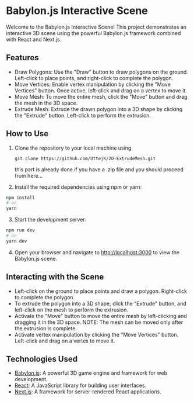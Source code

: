 # Babylon.js Interactive Scene

Welcome to the Babylon.js Interactive Scene! This project demonstrates an interactive 3D scene using the powerful Babylon.js framework combined with React and Next.js.

## Features

- Draw Polygons: Use the "Draw" button to draw polygons on the ground. Left-click to place points, and right-click to complete the polygon.
- Move Vertices: Enable vertex manipulation by clicking the "Move Vertices" button. Once active, left-click and drag on a vertex to move it.
- Move Mesh: To move the entire mesh, click the "Move" button and drag the mesh in the 3D space.
- Extrude Mesh: Extrude the drawn polygon into a 3D shape by clicking the "Extrude" button. Left-click to perform the extrusion.

## How to Use

1. Clone the repository to your local machine using

   `git clone https://github.com/UttejK/2D-ExtrudeMesh.git`

   this part is already done if you have a .zip file and you should proceed from here...

2. Install the required dependencies using npm or yarn:

```bash
npm install
# or
yarn
```

3. Start the development server:

```bash
npm run dev
# or
yarn dev
```

4. Open your browser and navigate to [http://localhost:3000](http://localhost:3000) to view the Babylon.js scene.

## Interacting with the Scene

- Left-click on the ground to place points and draw a polygon. Right-click to complete the polygon.
- To extrude the polygon into a 3D shape, click the "Extrude" button, and left-click on the mesh to perform the extrusion.
- Activate the "Move" button to move the entire mesh by left-clicking and dragging it in the 3D space. NOTE: The mesh can be moved only after the extrusion is complete.
- Activate vertex manipulation by clicking the "Move Vertices" button. Left-click and drag on a vertex to move it.

## Technologies Used

- [Babylon.js](https://www.babylonjs.com/): A powerful 3D game engine and framework for web development.
- [React](https://reactjs.org/): A JavaScript library for building user interfaces.
- [Next.js](https://nextjs.org/): A framework for server-rendered React applications.
